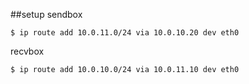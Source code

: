 ##setup
sendbox
```
$ ip route add 10.0.11.0/24 via 10.0.10.20 dev eth0
```

recvbox
```
$ ip route add 10.0.10.0/24 via 10.0.11.10 dev eth0
```

